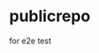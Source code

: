 # publicrepo
for e2e test





































































































































































































































































































































































































































































































































































































































































































































































































































































































































































































































































































































































































































































































































































































































































































































































































































































































































































































































































































































































































































































































































































































































































































































































































































































































































































































































































